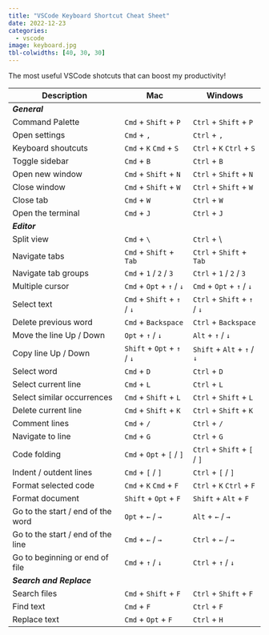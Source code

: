 ```yaml
---
title: "VSCode Keyboard Shortcut Cheat Sheet"
date: 2022-12-23
categories:
  - vscode
image: keyboard.jpg
tbl-colwidths: [40, 30, 30]
---
```


The most useful VSCode shotcuts that can boost my productivity!


| Description                        | Mac                            | Windows                       |
| ------------------                 | -------------------------      | ---------------------------   |
| ***General***                      |                                |                               |
| Command Palette                    | `Cmd` + `Shift` + `P`          | `Ctrl` + `Shift` + `P`        |
| Open settings                      | `Cmd` + `,`                    | `Ctrl` + `,`                  |
| Keyboard shoutcuts                 | `Cmd` + `K`   `Cmd` + `S`      | `Ctrl` + `K`   `Ctrl` + `S`   |
| Toggle sidebar                     | `Cmd` + `B`                    | `Ctrl` + `B`                  |
| Open new window                    | `Cmd` + `Shift` + `N`          | `Ctrl` + `Shift` + `N`        |
| Close window                       | `Cmd` + `Shift` + `W`          | `Ctrl` + `Shift` + `W`        |
| Close tab                          | `Cmd` + `W`                    | `Ctrl` + `W`                  |
| Open the terminal                  | `Cmd` + `J`                    | `Ctrl`  + `J`                 |
| ***Editor***                       |                                |                               |
| Split view                         | `Cmd` + `\`                    | `Ctrl` + \                    |
| Navigate tabs                      | `Cmd` + `Shift` + `Tab`        | `Ctrl` + `Shift` + `Tab`      |
| Navigate tab groups                | `Cmd` + `1` / `2` / `3`        | `Ctrl` + `1` / `2` / `3`      |
| Multiple cursor                    | `Cmd` + `Opt` + `↑` / `↓`      | `Cmd` + `Opt` + `↑` / `↓`     |
| Select text                        | `Cmd` + `Shift` + `↑` / `↓`    | `Ctrl` + `Shift` + `↑` / `↓`  |
| Delete previous word               | `Cmd` + `Backspace`            | `Ctrl` + `Backspace`          |
| Move the line Up / Down            | `Opt` + `↑` / `↓`              | `Alt` + `↑` / `↓`             |
| Copy line Up / Down                | `Shift` + `Opt` + `↑` / `↓`    | `Shift` + `Alt` + `↑` / `↓`   |
| Select word                        | `Cmd` + `D`                    | `Ctrl` + `D`                  |
| Select current line                | `Cmd` + `L`                    | `Ctrl` + `L`                  |
| Select similar occurrences         | `Cmd` + `Shift` + `L`          | `Ctrl` + `Shift` + `L`        |
| Delete current line                | `Cmd` + `Shift` + `K`          | `Ctrl` + `Shift` + `K`        |
| Comment lines                      | `Cmd` + `/`                    | `Ctrl` + `/`                  |
| Navigate to  line                  | `Cmd` + `G`                    | `Ctrl` + `G`                  |
| Code folding                       | `Cmd` + `Opt` + `[`  /  `]`    | `Ctrl` + `Shift` + `[` / `]`  |
| Indent / outdent lines             | `Cmd` + `[`  /  `]`            | `Ctrl` + `[`  /  `]`          |
| Format selected code               | `Cmd` + `K`   `Cmd` + `F`      | `Ctrl` + `K`   `Ctrl` + `F`   |
| Format document                    | `Shift` + `Opt` + `F`          | `Shift` + `Alt` + `F`         |
| Go to the start / end of the word  | `Opt` + `←` / `→`              | `Alt` + `←` / `→`             |
| Go to the start / end of the line  | `Cmd` + `←` / `→`              | `Ctrl` + `←` / `→`            |
| Go to beginning or end of file     | `Cmd` + `↑` / `↓`              | `Ctrl` + `↑` / `↓`            |
| ***Search and Replace***           |                                |                               |
| Search files                       | `Cmd` + `Shift` + `F`          | `Ctrl` + `Shift` + `F`        |
| Find text                          | `Cmd` + `F`                    | `Ctrl` + `F`                  |
| Replace text                       | `Cmd` + `Opt` + `F`            | `Ctrl` + `H`                  |